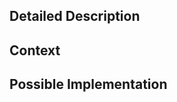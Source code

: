 ## Detailed Description
<!--- Provide a detailed description of the change or addition you are proposing -->

## Context
<!--- Why is this change important to you? How would you use it? -->
<!--- How can it benefit other users? -->

## Possible Implementation
<!--- Not obligatory, but suggest an idea for implementing addition or change -->